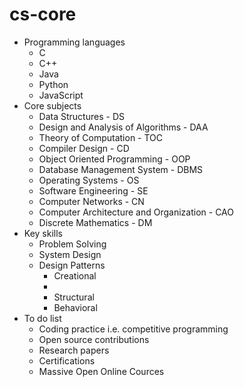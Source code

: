 # cs-core
* Programming languages
  * C
  * C++
  * Java
  * Python
  * JavaScript
* Core subjects
  * Data Structures - DS
  * Design and Analysis of Algorithms - DAA
  * Theory of Computation - TOC
  * Compiler Design - CD
  * Object Oriented Programming - OOP
  * Database Management System - DBMS
  * Operating Systems - OS
  * Software Engineering - SE
  * Computer Networks - CN
  * Computer Architecture and Organization - CAO
  * Discrete Mathematics - DM
* Key skills
  * Problem Solving
  * System Design
  * Design Patterns
    * Creational 
     *
    * Structural
    * Behavioral
* To do list
  * Coding practice i.e. competitive programming 
  * Open source contributions
  * Research papers
  * Certifications
  * Massive Open Online Cources
